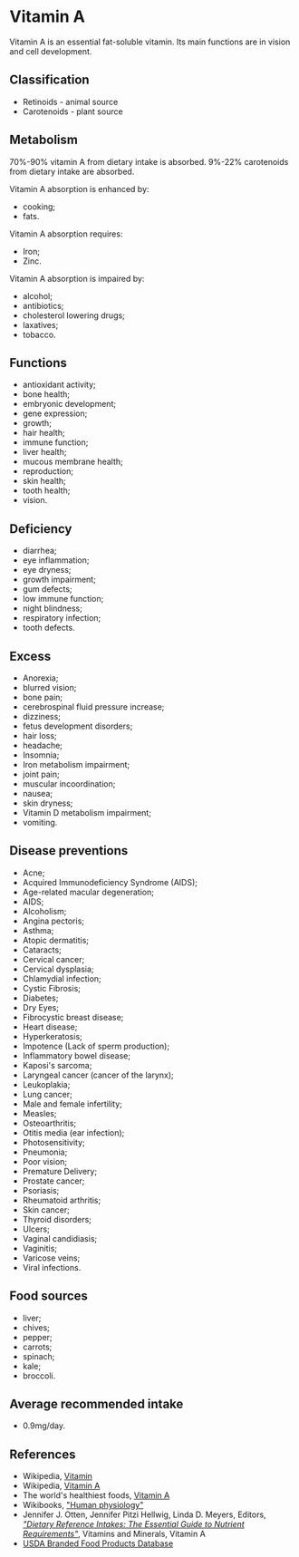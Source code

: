 # Vitamin A
Vitamin A is an essential fat-soluble vitamin. Its main functions are in vision and cell development.

## Classification
- Retinoids - animal source
- Carotenoids - plant source

## Metabolism
70%-90% vitamin A from dietary intake is absorbed.
9%-22% carotenoids from dietary intake are absorbed.

Vitamin A absorption is enhanced by:
- cooking;
- fats.

Vitamin A absorption requires:
- Iron;
- Zinc.

Vitamin A absorption is impaired by:
- alcohol;
- antibiotics;
- cholesterol lowering drugs;
- laxatives;
- tobacco.

## Functions
- antioxidant activity;
- bone health;
- embryonic development;
- gene expression;
- growth;
- hair health;
- immune function;
- liver health;
- mucous membrane health;
- reproduction;
- skin health;
- tooth health;
- vision.

## Deficiency
- diarrhea;
- eye inflammation;
- eye dryness;
- growth impairment;
- gum defects;
- low immune function;
- night blindness;
- respiratory infection;
- tooth defects.

## Excess
- Anorexia;
- blurred vision;
- bone pain;
- cerebrospinal fluid pressure increase;
- dizziness;
- fetus development disorders;
- hair loss;
- headache;
- Insomnia;
- Iron metabolism impairment;
- joint pain;
- muscular incoordination;
- nausea;
- skin dryness;
- Vitamin D metabolism impairment;
- vomiting.

## Disease preventions
- Acne;
- Acquired Immunodeficiency Syndrome (AIDS);
- Age-related macular degeneration;
- AIDS;
- Alcoholism;
- Angina pectoris;
- Asthma;
- Atopic dermatitis;
- Cataracts;
- Cervical cancer;
- Cervical dysplasia;
- Chlamydial infection;
- Cystic Fibrosis;
- Diabetes;
- Dry Eyes;
- Fibrocystic breast disease;
- Heart disease;
- Hyperkeratosis;
- Impotence (Lack of sperm production);
- Inflammatory bowel disease;
- Kaposi's sarcoma;
- Laryngeal cancer (cancer of the larynx);
- Leukoplakia;
- Lung cancer;
- Male and female infertility;
- Measles;
- Osteoarthritis;
- Otitis media (ear infection);
- Photosensitivity;
- Pneumonia;
- Poor vision;
- Premature Delivery;
- Prostate cancer;
- Psoriasis;
- Rheumatoid arthritis;
- Skin cancer;
- Thyroid disorders;
- Ulcers;
- Vaginal candidiasis;
- Vaginitis;
- Varicose veins;
- Viral infections.

## Food sources
- liver;
- chives;
- pepper;
- carrots;
- spinach;
- kale;
- broccoli.

## Average recommended intake
- 0.9mg/day.

## References
- Wikipedia, [Vitamin](https://en.wikipedia.org/wiki/Vitamin)
- Wikipedia, [Vitamin A](https://en.wikipedia.org/wiki/Vitamin_A)
- The world's healthiest foods, [Vitamin A](http://www.whfoods.com/genpage.php?tname=nutrient&dbid=106)
- Wikibooks, ["Human physiology"](https://en.Wikibooks.org/wiki/Human_Physiology/Nutrition#Vitamins)
- Jennifer J. Otten, Jennifer Pitzi Hellwig, Linda D. Meyers, Editors, [_"Dietary Reference Intakes: The Essential Guide to Nutrient Requirements"_](https://www.amazon.com/Dietary-Reference-Intakes-Essential-Requirements/dp/0309157420), Vitamins and Minerals, Vitamin A
- [USDA Branded Food Products Database](https://ndb.nal.usda.gov/ndb/nutrients/report/nutrientsfrm?max=100&offset=0&totCount=0&nutrient1=320&nutrient2=&nutrient3=&subset=0&sort=c&measureby=g)